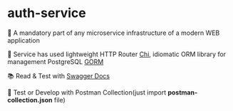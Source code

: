# auth-service

🍕 A mandatory part of any microservice infrastructure of a modern WEB application

📎 Service has used lightweight HTTP Router [Chi](https://github.com/go-chi/chi), idiomatic ORM library for management PostgreSQL [GORM](https://gorm.io/)

📚 Read & Test with [Swagger Docs](http://localhost:8081/docs/index.html)

🎲 Test or Develop with Postman Collection(just import **postman-collection.json** file)